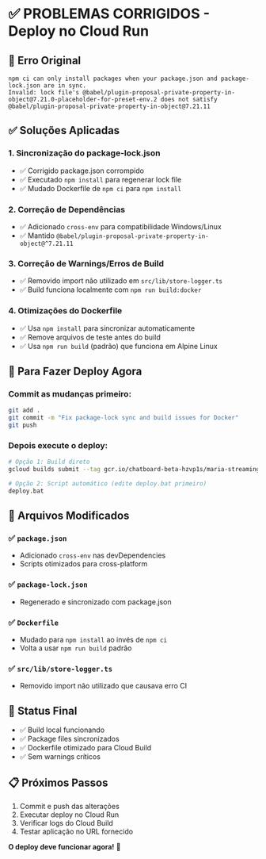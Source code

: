 # ✅ PROBLEMAS CORRIGIDOS - Deploy no Cloud Run

## 🔴 Erro Original
```
npm ci can only install packages when your package.json and package-lock.json are in sync.
Invalid: lock file's @babel/plugin-proposal-private-property-in-object@7.21.0-placeholder-for-preset-env.2 does not satisfy @babel/plugin-proposal-private-property-in-object@7.21.11
```

## ✅ Soluções Aplicadas

### 1. **Sincronização do package-lock.json**
- ✅ Corrigido package.json corrompido
- ✅ Executado `npm install` para regenerar lock file
- ✅ Mudado Dockerfile de `npm ci` para `npm install`

### 2. **Correção de Dependências**
- ✅ Adicionado `cross-env` para compatibilidade Windows/Linux
- ✅ Mantido `@babel/plugin-proposal-private-property-in-object@^7.21.11`

### 3. **Correção de Warnings/Erros de Build**
- ✅ Removido import não utilizado em `src/lib/store-logger.ts`
- ✅ Build funciona localmente com `npm run build:docker`

### 4. **Otimizações do Dockerfile**
- ✅ Usa `npm install` para sincronizar automaticamente
- ✅ Remove arquivos de teste antes do build
- ✅ Usa `npm run build` (padrão) que funciona em Alpine Linux

## 🚀 Para Fazer Deploy Agora

### Commit as mudanças primeiro:
```bash
git add .
git commit -m "Fix package-lock sync and build issues for Docker"
git push
```

### Depois execute o deploy:
```bash
# Opção 1: Build direto
gcloud builds submit --tag gcr.io/chatboard-beta-hzvp1s/maria-streaming-console

# Opção 2: Script automático (edite deploy.bat primeiro)
deploy.bat
```

## 🔧 Arquivos Modificados

### ✅ `package.json`
- Adicionado `cross-env` nas devDependencies
- Scripts otimizados para cross-platform

### ✅ `package-lock.json`
- Regenerado e sincronizado com package.json

### ✅ `Dockerfile`
- Mudado para `npm install` ao invés de `npm ci`
- Volta a usar `npm run build` padrão

### ✅ `src/lib/store-logger.ts`
- Removido import não utilizado que causava erro CI

## 🎯 Status Final
- ✅ Build local funcionando
- ✅ Package files sincronizados
- ✅ Dockerfile otimizado para Cloud Build
- ✅ Sem warnings críticos

## 📋 Próximos Passos
1. Commit e push das alterações
2. Executar deploy no Cloud Run
3. Verificar logs do Cloud Build
4. Testar aplicação no URL fornecido

**O deploy deve funcionar agora!** 🎉
